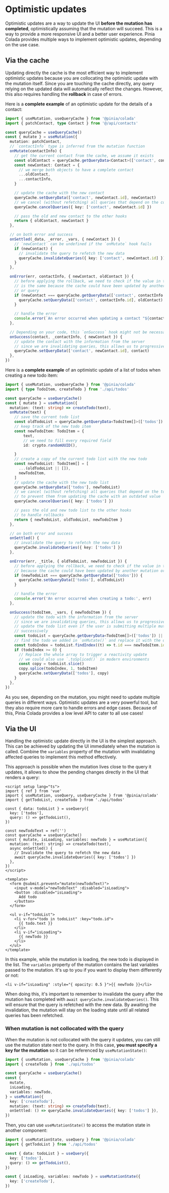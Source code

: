 # Optimistic updates

Optimistic updates are a way to update the UI **before the mutation has completed**, optimistically assuming that the mutation will succeed. This is a way to provide a more responsive UI and a better user experience. Pinia Colada provides multiple ways to implement optimistic updates, depending on the use case.

## Via the cache

Updating directly the cache is the most efficient way to implement optimistic updates because you are collocating the optimistic update with the mutation itself. Since you are touching the cache directly, any query relying on the updated data will automatically reflect the changes. However, this also requires handling the **rollback** in case of errors.

Here is a **complete example** of an optimistic update for the details of a contact:

```ts twoslash
import { useMutation, useQueryCache } from '@pinia/colada'
import { patchContact, type Contact } from '@/api/contacts'

const queryCache = useQueryCache()
const { mutate } = useMutation({
  mutation: patchContact,
  // `contactInfo` type is inferred from the mutation function
  onMutate(contactInfo) {
    // get the current contact from the cache, we assume it exists
    const oldContact = queryCache.getQueryData<Contact>(['contact', contactInfo.id])!
    const newContact: Contact = {
      // we merge both objects to have a complete contact
      ...oldContact,
      ...contactInfo,
    }

    // update the cache with the new contact
    queryCache.setQueryData(['contact', newContact.id], newContact)
    // we cancel (without refetching) all queries that depend on the contact
    queryCache.cancelQueries({ key: ['contact', newContact.id] })

    // pass the old and new contact to the other hooks
    return { oldContact, newContact }
  },

  // on both error and success
  onSettled(_data, _error, _vars, { newContact }) {
    // `newContact` can be undefined if the `onMutate` hook fails
    if (newContact) {
      // invalidate the query to refetch the new data
      queryCache.invalidateQueries({ key: ['contact', newContact.id] })
    }
  },

  onError(err, contactInfo, { newContact, oldContact }) {
    // before applying the rollback, we need to check if the value in the cache
    // is the same because the cache could have been updated by another mutation
    // or query
    if (newContact === queryCache.getQueryData(['contact', contactInfo.id])) {
      queryCache.setQueryData(['contact', contactInfo.id], oldContact)
    }

    // handle the error
    console.error(`An error occurred when updating a contact "${contactInfo.id}"`, err)
  },

  // Depending on your code, this `onSuccess` hook might not be necessary
  onSuccess(contact, _contactInfo, { newContact }) {
    // update the contact with the information from the server
    // since we are invalidating queries, this allows us to progressively
    queryCache.setQueryData(['contact', newContact.id], contact)
  },
})
```

Here is a **complete example** of an optimistic update of a list of todos when creating a new todo item:

```ts twoslash
import { useMutation, useQueryCache } from '@pinia/colada'
import { type TodoItem, createTodo } from './api/todos'

const queryCache = useQueryCache()
const { mutate } = useMutation({
  mutation: (text: string) => createTodo(text),
  onMutate(text) {
    // save the current todo list
    const oldTodoList = queryCache.getQueryData<TodoItem[]>(['todos'])
    // keep track of the new todo item
    const newTodoItem: TodoItem = {
        text,
        // we need to fill every required field
        id: crypto.randomUUID(),

    }
    // create a copy of the current todo list with the new todo
    const newTodoList: TodoItem[] = [
      ...(oldTodoList || []),
      newTodoItem,
    ]
    // update the cache with the new todo list
    queryCache.setQueryData(['todos'], newTodoList)
    // we cancel (without refetching) all queries that depend on the todo list
    // to prevent them from updating the cache with an outdated value
    queryCache.cancelQueries({ key: ['todos'] })

    // pass the old and new todo list to the other hooks
    // to handle rollbacks
    return { newTodoList, oldTodoList, newTodoItem }
  },

  // on both error and success
  onSettled() {
    // invalidate the query to refetch the new data
    queryCache.invalidateQueries({ key: ['todos'] })
  },

  onError(err, _title, { oldTodoList, newTodoList }) {
    // before applying the rollback, we need to check if the value in the cache is the same
    // because the cache could have been updated by another mutation or query
    if (newTodoList === queryCache.getQueryData(['todos'])) {
      queryCache.setQueryData(['todos'], oldTodoList)
    }

    // handle the error
    console.error('An error occurred when creating a todo:', err)
  },

  onSuccess(todoItem, _vars, { newTodoItem }) {
    // update the todo with the information from the server
    // since we are invalidating queries, this allows us to progressively
    // update the todo list even if the user is submitting multiple mutations
    // successively
    const todoList = queryCache.getQueryData<TodoItem[]>(['todos']) || []
    // find the todo we added in `onMutate()` and replace it with the one from the server
    const todoIndex = todoList.findIndex((t) => t.id === newTodoItem.id)
    if (todoIndex >= 0) {
      // Replace the whole array to trigger a reactivity update
      // we could also use `.toSpliced()` in modern environments
      const copy = todoList.slice()
      copy.splice(todoIndex, 1, todoItem)
      queryCache.setQueryData(['todos'], copy)
    }
  },
})
```

As you see, depending on the mutation, you might need to update multiple queries in different ways. Optimistic updates are a very powerful tool, but they also require more care to handle errors and edge cases. Because of this, Pinia Colada provides a low level API to cater to all use cases!

## Via the UI

Handling the optimistic update directly in the UI is the simplest approach. This can be achieved by updating the UI immediately when the mutation is called. Combine the `variables` property of the mutation with invalidating affected queries to implement this method effectively.

This approach is possible when the mutation lives close to the query it updates, it allows to show the pending changes directly in the UI that renders a query:

```vue{12-18,33-35} twoslash
<script setup lang="ts">
import { ref } from 'vue'
import { useMutation, useQuery, useQueryCache } from '@pinia/colada'
import { getTodoList, createTodo } from './api/todos'

const { data: todoList } = useQuery({
  key: ['todos'],
  query: () => getTodoList(),
})

const newTodoText = ref('')
const queryCache = useQueryCache()
const { mutate, isLoading, variables: newTodo } = useMutation({
  mutation: (text: string) => createTodo(text),
  async onSettled() {
    // Invalidate the query to refetch the new data
    await queryCache.invalidateQueries({ key: ['todos'] })
  },
})
</script>

<template>
  <form @submit.prevent="mutate(newTodoText)">
    <input v-model="newTodoText" :disabled="isLoading">
    <button :disabled="isLoading">
      Add todo
    </button>
  </form>

  <ul v-if="todoList">
    <li v-for="todo in todoList" :key="todo.id">
      {{ todo.text }}
    </li>
    <li v-if="isLoading">
      {{ newTodo }}
    </li>
  </ul>
</template>
```

In this example, while the mutation is loading, the new todo is displayed in the list. The `variables` property of the mutation contains the last variables passed to the mutation. It's up to you if you want to display them differently or not:

```vue-html
<li v-if="isLoading" :style="{ opacity: 0.5 }">{{ newTodo }}</li>
```

When doing this, it's important to remember to invalidate the query after the mutation has completed with `await queryCache.invalidateQueries()`. This will ensure that the query is refetched with the new data. By awaiting the invalidation, the mutation will stay on the loading state until all related queries has been refetched.

### When mutation is not collocated with the query

When the mutation is not collocated with the query it updates, you can still use the mutation state next to the query. In this case, **you must specify a key for the mutation** so it can be referenced by `useMutationState()`:

```ts twoslash
import { useMutation, useQueryCache } from '@pinia/colada'
import { createTodo } from './api/todos'

const queryCache = useQueryCache()
const {
  mutate,
  isLoading,
  variables: newTodo,
} = useMutation({
  key: ['createTodo'],
  mutation: (text: string) => createTodo(text),
  onSettled: () => queryCache.invalidateQueries({ key: ['todos'] }),
})
```

Then, you can use `useMutationState()` to access the mutation state in another component:

```ts
import { useMutationState, useQuery } from '@pinia/colada'
import { getTodoList } from './api/todos'

const { data: todoList } = useQuery({
  key: ['todos'],
  query: () => getTodoList(),
})

const { isLoading, variables: newTodo } = useMutationState({
  key: ['createTodo'],
})
```
